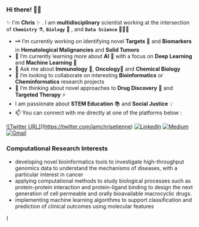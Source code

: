 ### Hi there! 👋🏿
✨ I'm **Chris** ✨ . I am **multidisciplinary** scientist working at the intersection of **`Chemistry`** ⚗️, **`Biology`** 🧫 , and **`Data Science`** 👨🏿‍💻

- 🗝 I’m currently working on identifying novel **Targets** 🎯 and **Biomarkers** in **Hematological Malignancies** and **Solid Tumors**
- 🔭 I’m currently learning more about **AI** 🚀 with a focus on **Deep Learning** and **Machine Learning** 🤖
- 💭 Ask me about **Immunology** 🧬, **Oncology**🔬 and **Chemical Biology**
- 🤝 I’m looking to collaborate on interesting **Bioinformatics** or **Cheminformatics** research projects
- 🤔 I’m thinking about novel approaches to **Drug Discovery** 💊 and **Targeted Therapy** ⚡
- I am passionate about **STEM Education** 📚 and **Social Justice** 💡
- 📫  You can connect with me directly at one of the platforms below :

[![Twitter URL]](https://img.shields.io/twitter/url?label=Twitter&style=social)](https://twitter.com/iamchrisetienne)
[![LinkedIn](http://img.shields.io/badge/LinkedIn-blue?style=flat&logo=linkedin)](https://www.linkedin.com/in/christian-etienne/)
[![Medium](https://img.shields.io/badge/Medium-black?style=flatl&logo=medium)](https://medium.com/@cetienn01)
[![Gmail](https://img.shields.io/badge/Gmail-red?style=flat&logo=Gmail&labelColor=white&link=mailto:cetienn01@gmail.com)](mailto:cetienn01@gmail.com)

### Computational Research Interests
- developing novel bioinformatics tools to investigate high-throughput genomics data to understand the mechanisms of diseases, with a particular interest in cancer
- applying computational methods to study biological processes such as protein-protein interaction and protein-ligand binding to design the next generation of cell permeable and orally bioavailable macrocyclic drugs.
- implementing machine learning algorithms to support classification and prediction of clinical outcomes using molecular features

<!--
**cetienn01/cetienn01** is a  _special_  repository because its `README.md` (this file) appears on your GitHub profile.
Here are some ideas to get you started:
- 🤔 I’m looking for help with ...
-  Fun fact: ...
-->
(
